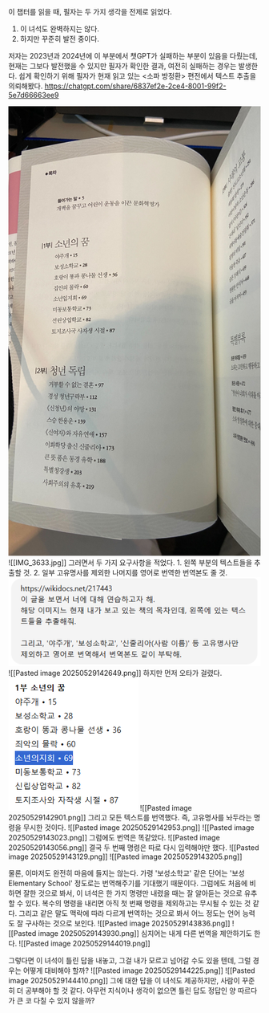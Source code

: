 
이 챕터를 읽을 때, 필자는 두 가지 생각을 전제로 읽었다.
1. 이 녀석도 완벽하지는 않다.
2. 하지만 꾸준히 발전 중이다.

저자는 2023년과 2024년에 이 부분에서 챗GPT가 실패하는 부분이 있음을 다뤘는데, 현재는 그보다 발전했을 수 있지만 필자가 확인한 결과, 여전히 실패하는 경우는 발생한다.
쉽게 확인하기 위해 필자가 현재 읽고 있는 <소파 방정환> 편전에서 텍스트 추출을 의뢰해봤다.
https://chatgpt.com/share/6837ef2e-2ce4-8001-99f2-5e7d66663ee9

<img src="/assets/IMG_3633.jpg"/>
![[IMG_3633.jpg]]
그러면서 두 가지 요구사항을 적었다.
1. 왼쪽 부분의 텍스트들을 추출할 것.
2. 일부 고유명사를 제외한 나머지를 영어로 번역한 번역본도 줄 것.
<img src="/assets/Pasted image 20250529142649.png"/>
![[Pasted image 20250529142649.png]]
하지만 먼저 오타가 걸렸다.
<img src="/assets/Pasted image 20250529142901.png"/>
![[Pasted image 20250529142901.png]]
그리고 모든 텍스트를 번역했다. 즉, 고유명사를 놔두라는 명령을 무시한 것이다.
![[Pasted image 20250529142953.png]]
![[Pasted image 20250529143023.png]]
그럼에도 번역은 똑같았다.
![[Pasted image 20250529143056.png]]
결국 두 번째 명령은 따로 다시 입력해야만 했다.
![[Pasted image 20250529143129.png]]
![[Pasted image 20250529143205.png]]

물론, 이마저도 완전히 마음에 들지는 않는다. 가령 '보성소학교' 같은 단어는 '보성 Elementary School' 정도로는 번역해주기를 기대했기 때문이다. 그럼에도 처음에 비하면 잘한 것으로 봐서, 이 녀석은 한 가지 명령만 내렸을 때는 잘 알아듣는 것으로 유추할 수 있다. 복수의 명령을 내리면 아직 첫 번째 명령을 제외하고는 무시될 수 있는 것 같다.
그리고 같은 말도 맥락에 따라 다르게 번역하는 것으로 봐서 어느 정도는 언어 능력도 잘 구사하는 것으로 보인다.
![[Pasted image 20250529143836.png]]
![[Pasted image 20250529143930.png]]
심지어는 내게 다른 번역을 제안하기도 한다.
![[Pasted image 20250529144019.png]]

그렇다면 이 녀석이 틀린 답을 내놓고, 그걸 내가 모르고 넘어갈 수도 있을 텐데, 그럴 경우는 어떻게 대비해야 할까?
![[Pasted image 20250529144225.png]]
![[Pasted image 20250529144410.png]]
그에 대한 답을 이 녀석도 제공하지만, 사람이 꾸준히 더 공부해야 할 것 같다.
아무런 지식이나 생각이 없으면 틀린 답도 정답인 양 따르다가 큰 코 다칠 수 있지 않을까?
